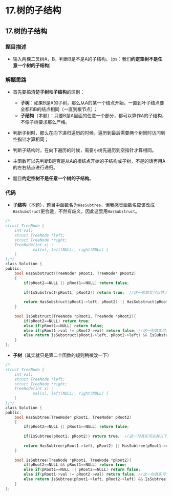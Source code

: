 # 17.树的子结构


## 17.树的子结构  

### 题目描述  

- 输入两棵二叉树A，B，判断B是不是A的子结构。（ps：我们**约定空树不是任意一个树的子结构**）    

### 解题思路  

- 首先要搞清楚**子树**和**子结构**的区别：

  - **子树**：如果B是A的子树，那么从A的某一个结点开始，一直到叶子结点要全都和B的结点相同（一直到根节点）；  
  - **子结构**（本题）：只要B是A里面的任意一个部分，都可以算作A的子结构，不像子树要求那么严格。  

- 判断子树时，那么在向下递归遍历的时候，遍历到最后需要两个树同时访问到空指针才算相同；     

- 判断子结构时，在向下遍历的时候，需要小树先遍历到空指针才算相同。  

- 主函数可以先判断B是否是从A的根结点开始的子结构或子树，不是的话再用A的左右结点进行递归。

- 题目**约定空树不是任意一个树的子结构**。  

  


### 代码 

- **子结构**（本题），题目中函数名为`HasSubtree`，但我感觉函数名应该改成`HasSubstruct`更合适，不然有歧义，因此这里用`HasSubstruct`。

```c
/*
struct TreeNode {
	int val;
	struct TreeNode *left;
	struct TreeNode *right;
	TreeNode(int x) :
			val(x), left(NULL), right(NULL) {
	}
};*/
class Solution {
public:
    bool HasSubstruct(TreeNode* pRoot1, TreeNode* pRoot2)
    {
        if(pRoot2==NULL || pRoot1==NULL) return false;
        
        if(IsSubstruct(pRoot1, pRoot2)) return true;  //这一句其实可以并入下一句
        
        return HasSubstruct(pRoot1->left, pRoot2) || HasSubstruct(pRoot1->right, pRoot2);
    }
    
    bool IsSubstruct(TreeNode *pRoot1, TreeNode *pRoot2){
        if(pRoot2==NULL) return true;
        else if(pRoot1==NULL) return false;
        else if(pRoot1->val != pRoot2->val) return false; //这一句其实可以并入下一句
        else return IsSubstruct(pRoot1->left, pRoot2->left) && IsSubstruct(pRoot1->right, pRoot2->right);
    }
};
```

- **子树**（其实就只是第二个函数的规则稍微改一下）   

```c
/*
struct TreeNode {
	int val;
	struct TreeNode *left;
	struct TreeNode *right;
	TreeNode(int x) :
			val(x), left(NULL), right(NULL) {
	}
};*/
class Solution {
public:
    bool HasSubtree(TreeNode* pRoot1, TreeNode* pRoot2)
    {
        if(pRoot2==NULL || pRoot1==NULL) return false;
        
        if(IsSubtree(pRoot1, pRoot2)) return true;  //这一句其实可以并入下一句
        
        return HasSubtree(pRoot1->left, pRoot2) || HasSubtree(pRoot1->right, pRoot2);
    }
    
    bool IsSubtree(TreeNode *pRoot1, TreeNode *pRoot2){
        if(pRoot2==NULL && pRoot1==NULL) return true;
        else if(pRoot1==NULL || pRoot2==NULL) return false;
        else if(pRoot1->val != pRoot2->val) return false; //这一句其实可以并入下一句
        else return IsSubtree(pRoot1->left, pRoot2->left) && IsSubtree(pRoot1->right, pRoot2->right);
    }
};
```








